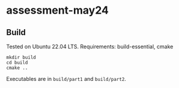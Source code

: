 # assessment-may24

## Build

Tested on Ubuntu 22.04 LTS. Requirements: build-essential, cmake

```
mkdir build
cd build
cmake ..
```

Executables are in `build/part1` and `build/part2`.
